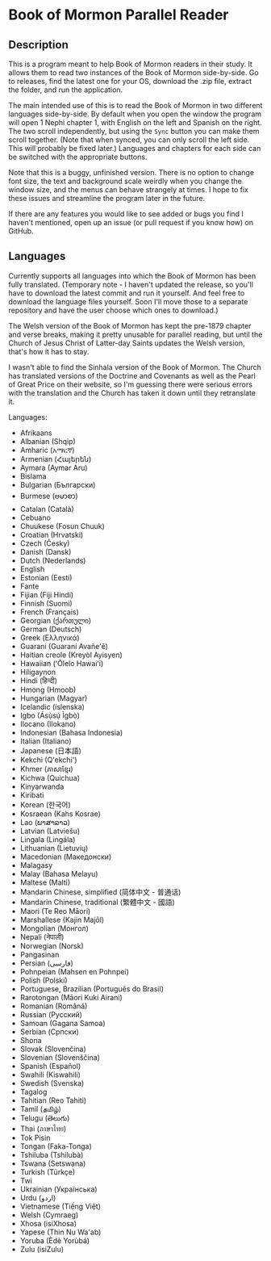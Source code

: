 # Book of Mormon Parallel Reader

## Description

This is a program meant to help Book of Mormon readers in their study. It allows them to read two instances of the Book of Mormon side-by-side. Go to releases, find the latest one for your OS, download the .zip file, extract the folder, and run the application.

The main intended use of this is to read the Book of Mormon in two different languages side-by-side. By default when you open the window the program will open 1 Nephi chapter 1, with English on the left and Spanish on the right. The two scroll independently, but using the `Sync` button you can make them scroll together. (Note that when synced, you can only scroll the left side. This will probably be fixed later.) Languages and chapters for each side can be switched with the appropriate buttons.

Note that this is a buggy, unfinished version. There is no option to change font size, the text and background scale weirdly when you change the window size, and the menus can behave strangely at times. I hope to fix these issues and streamline the program later in the future. 

If there are any features you would like to see added or bugs you find I haven't mentioned, open up an issue (or pull request if you know how) on GitHub.

## Languages

Currently supports all languages into which the Book of Mormon has been fully translated. (Temporary note - I haven't updated the release, so you'll have to download the latest commit and run it yourself. And feel free to download the language files yourself. Soon I'll move those to a separate repository and have the user choose which ones to download.) 

The Welsh version of the Book of Mormon has kept the pre-1879 chapter and verse breaks, making it pretty unusable for parallel reading, but until the Church of Jesus Christ of Latter-day Saints updates the Welsh version, that's how it has to stay.

I wasn't able to find the Sinhala version of the Book of Mormon. The Church has translated versions of the Doctrine and Covenants as well as the Pearl of Great Price on their website, so I'm guessing there were serious errors with the translation and the Church has taken it down until they retranslate it.

Languages:

* Afrikaans
* Albanian (Shqip)
* Amharic (አማርኛ)
* Armenian (Հայերեն)
* Aymara (Aymar Aru)
* Bislama
* Bulgarian (Български)
* Burmese (ဗမာစာ)
* Catalan (Català)
* Cebuano
* Chuukese (Fosun Chuuk)
* Croatian (Hrvatski)
* Czech (Česky)
* Danish (Dansk)
* Dutch (Nederlands)
* English
* Estonian (Eesti)
* Fante
* Fijian (Fiji Hindi)
* Finnish (Suomi)
* French (Français)
* Georgian (ქართული)
* German (Deutsch)
* Greek (Ελληνικά)
* Guarani (Guaraní Avañe'ẽ)
* Haitian creole (Kreyòl Ayisyen)
* Hawaiian (ʻŌlelo Hawaiʻi)
* Hiligaynon
* Hindi (हिन्दी)
* Hmong (Hmoob)
* Hungarian (Magyar)
* Icelandic (íslenska)
* Igbo (Ásụ̀sụ́ Ìgbò)
* Ilocano (Ilokano)
* Indonesian (Bahasa Indonesia)
* Italian (Italiano)
* Japanese (日本語)
* Kekchi (Q'ekchi')
* Khmer (ភាសាខ្មែរ)
* Kichwa (Quichua)
* Kinyarwanda
* Kiribati
* Korean (한국어)
* Kosraean (Kahs Kosrae)
* Lao (ພາສາລາວ)
* Latvian (Latviešu)
* Lingala (Lingála)
* Lithuanian (Lietuvių)
* Macedonian (Македонски)
* Malagasy
* Malay (Bahasa Melayu)
* Maltese (Malti)
* Mandarin Chinese, simplified (简体中文 - 普通话)
* Mandarin Chinese, traditional (繁體中文 - 國語)
* Maori (Te Reo Māori)
* Marshallese (Kajin Majōl)
* Mongolian (Монгол)
* Nepali (नेपाली)
* Norwegian (Norsk)
* Pangasinan
* Persian (فارسی)
* Pohnpeian (Mahsen en Pohnpei)
* Polish (Polski)
* Portuguese, Brazilian (Português do Brasil)
* Rarotongan (Māori Kuki Airani)
* Romanian (Română)
* Russian (Русский)
* Samoan (Gagana Samoa)
* Serbian (Српски)
* Shona
* Slovak (Slovenčina)
* Slovenian (Slovenščina)
* Spanish (Español)
* Swahili (Kiswahili)
* Swedish (Svenska)
* Tagalog
* Tahitian (Reo Tahiti)
* Tamil (தமிழ்)
* Telugu (తెలుగు)
* Thai (ภาษาไทย)
* Tok Pisin
* Tongan (Faka-Tonga)
* Tshiluba (Tshilubà)
* Tswana (Setswana)
* Turkish (Türkçe)
* Twi
* Ukrainian (Українська)
* Urdu (اردو)
* Vietnamese (Tiếng Việt)
* Welsh (Cymraeg)
* Xhosa (isiXhosa)
* Yapese (Thin Nu Wa'ab)
* Yoruba (Èdè Yorùbá)
* Zulu (isiZulu)
